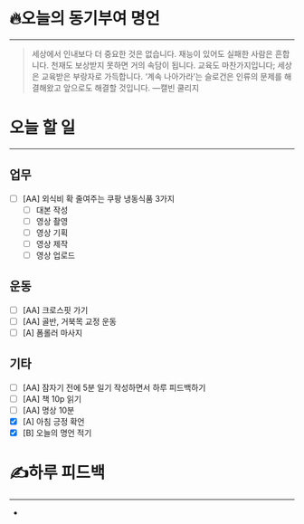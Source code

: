 # 🔥오늘의 동기부여 명언

---
>세상에서 인내보다 더 중요한 것은 없습니다. 재능이 있어도 실패한 사람은 흔합니다. 천재도 보상받지 못하면 거의 속담이 됩니다. 교육도 마찬가지입니다; 세상은 교육받은 부랑자로 가득합니다. ‘계속 나아가라’는 슬로건은 인류의 문제를 해결해왔고 앞으로도 해결할 것입니다.
>—캘빈 쿨리지

# 오늘 할 일
---
## 업무
- [ ] [AA] 외식비 확 줄여주는 쿠팡 냉동식품 3가지
	- [ ] 대본 작성
	- [ ] 영상 촬영
	- [ ] 영상 기획
	- [ ] 영상 제작
	- [ ] 영상 업로드
## 운동
- [ ] [AA] 크로스핏 가기
- [ ] [AA] 골반, 거북목 교정 운동
- [ ] [A] 폼롤러 마사지

## 기타
- [ ] [AA] 잠자기 전에 5분 일기 작성하면서 하루 피드백하기
- [ ] [AA] 책 10p 읽기
- [ ] [AA] 명상 10분
- [x] [A] 아침 긍정 확언
- [x] [B] 오늘의 명언 적기

# ✍하루 피드백
---
- 